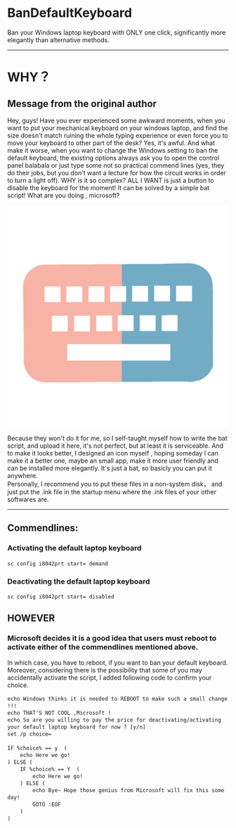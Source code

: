 # BanDefaultKeyboard
Ban your Windows laptop keyboard with ONLY one click, significantly more elegantly than alternative methods.

---
# WHY？
## Message from the original author
   Hey, guys! Have you ever experienced some awkward moments, when you want to put your mechanical keyboard on your windows laptop, and find the size doesn't match ruining the whole typing experience or even force you to move your keyboard to other part of the desk? Yes, it's awful. And what make it worse, when you want to change the Windows setting to ban the default keyboard, the existing options always ask you to open the control panel balabala or just type some not so practical commend lines (yes, they do their jobs, but you don't want a lecture for how the circuit works in order to turn a light off). 
   WHY is it so complex? ALL I WANT is just a button to disable the keyboard for the moment! It can be solved by a simple bat script! What are you doing , microsoft?  
     
![assets](/assets/BanDefaultKeyboard.png "Yes, I designed an icon for a kindergarten-level script")  
  
   Because they won't do it for me, so I self-taught myself how to write the bat script, and upload it here, it's not perfect, but at least it is serviceable. And to make it looks better, I designed an icon myself , hoping someday I can make it a better one, maybe an small app, make it more user friendly and can be installed more elegantly. It's just a bat, so basicly you can put it anywhere.  
   Personally, I recommend you to put these files in a non-system disk， and just put the .ink file in the startup menu where the .ink files of your other softwares are.
  
---
## Commendlines:
  
### Activating the default laptop keyboard  
~~~
sc config i8042prt start= demand  
~~~
  
### Deactivating the default laptop keyboard
~~~
sc config i8042prt start= disabled
~~~

## HOWEVER
### Microsoft decides it is a good idea that users must reboot to activate either of the commendlines mentioned above.
In which case, you have to reboot, if you want to ban your default keyboard. Moreover, considering there is the possibility that some of you may accidentally activate the script, I added following code to confirm your choice.
~~~
echo Windows thinks it is needed to REBOOT to make such a small change !!! 
echo THAT'S NOT COOL ,Microsoft !
echo So are you willing to pay the price for deactivating/activating your default laptop keyboard for now ? [y/n]
set /p choice=

IF %choice% == y  (
    echo Here we go!
) ELSE (
    IF %choice% == Y  (
        echo Here we go!
    ) ELSE (
        echo Bye~ Hope those genius from Microsoft will fix this some day!
        GOTO :EOF
    )
)
~~~
